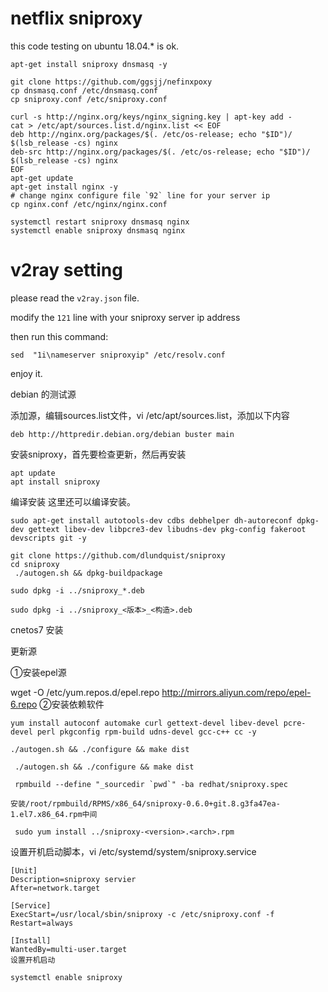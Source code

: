 # netflix sniproxy

this code testing on ubuntu 18.04.* is ok.

```
apt-get install sniproxy dnsmasq -y

git clone https://github.com/ggsjj/nefinxpoxy
cp dnsmasq.conf /etc/dnsmasq.conf
cp sniproxy.conf /etc/sniproxy.conf

curl -s http://nginx.org/keys/nginx_signing.key | apt-key add -
cat > /etc/apt/sources.list.d/nginx.list << EOF
deb http://nginx.org/packages/$(. /etc/os-release; echo "$ID")/ $(lsb_release -cs) nginx
deb-src http://nginx.org/packages/$(. /etc/os-release; echo "$ID")/ $(lsb_release -cs) nginx
EOF
apt-get update
apt-get install nginx -y
# change nginx configure file `92` line for your server ip
cp nginx.conf /etc/nginx/nginx.conf

systemctl restart sniproxy dnsmasq nginx
systemctl enable sniproxy dnsmasq nginx
```

# v2ray setting

please read the `v2ray.json` file.

modify the `121` line with your sniproxy server ip address

then run this command:

```
sed  "1i\nameserver sniproxyip" /etc/resolv.conf
```

enjoy it.


debian  的测试源

添加源，编辑sources.list文件，vi /etc/apt/sources.list，添加以下内容

```
deb http://httpredir.debian.org/debian buster main
```

安装sniproxy，首先要检查更新，然后再安装

```
apt update
apt install sniproxy
```

编译安装
这里还可以编译安装。
```
sudo apt-get install autotools-dev cdbs debhelper dh-autoreconf dpkg-dev gettext libev-dev libpcre3-dev libudns-dev pkg-config fakeroot devscripts git -y
```

```
git clone https://github.com/dlundquist/sniproxy
cd sniproxy
 ./autogen.sh && dpkg-buildpackage

sudo dpkg -i ../sniproxy_*.deb

sudo dpkg -i ../sniproxy_<版本>_<构造>.deb
```


cnetos7 安装

更新源

①安装epel源

wget -O /etc/yum.repos.d/epel.repo http://mirrors.aliyun.com/repo/epel-6.repo
②安装依赖软件
```
yum install autoconf automake curl gettext-devel libev-devel pcre-devel perl pkgconfig rpm-build udns-devel gcc-c++ cc -y

./autogen.sh && ./configure && make dist

 ./autogen.sh && ./configure && make dist

 rpmbuild --define "_sourcedir `pwd`" -ba redhat/sniproxy.spec

安装/root/rpmbuild/RPMS/x86_64/sniproxy-0.6.0+git.8.g3fa47ea-1.el7.x86_64.rpm中间

 sudo yum install ../sniproxy-<version>.<arch>.rpm

```


设置开机启动脚本，vi /etc/systemd/system/sniproxy.service

```
[Unit]
Description=sniproxy servier
After=network.target
     
[Service]
ExecStart=/usr/local/sbin/sniproxy -c /etc/sniproxy.conf -f
Restart=always
    
[Install]
WantedBy=multi-user.target
设置开机启动

systemctl enable sniproxy
```
